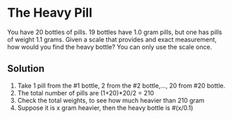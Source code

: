 # The Heavy Pill

You have 20 bottles of pills. 19 bottles have 1.0 gram pills, but one has pills of weight 1.1 grams. Given a scale that provides and exact measurement, how would you find the heavy bottle? You can only use the scale once.

## Solution

1. Take 1 pill from the #1 bottle, 2 from the #2 bottle,..., 20 from #20 bottle.
2. The total number of pills are (1+20)*20/2 = 210
3. Check the total weights, to see how much heavier than 210 gram
4. Suppose it is x gram heavier, then the heavy bottle is #(x/0.1)


